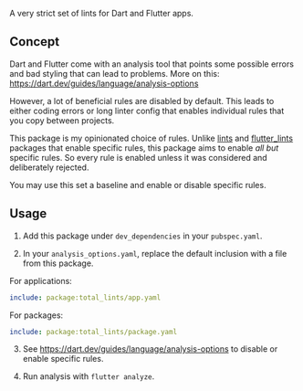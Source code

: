 A very strict set of lints for Dart and Flutter apps.

## Concept ##

Dart and Flutter come with an analysis tool that points some possible errors and bad styling
that can lead to problems. More on this:
https://dart.dev/guides/language/analysis-options

However, a lot of beneficial rules are disabled by default. This leads to either coding errors
or long linter config that enables individual rules that you copy between projects.

This package is my opinionated choice of rules. Unlike [lints](https://pub.dev/packages/lints)
and [flutter_lints](https://pub.dev/packages/flutter_lints) packages that enable specific rules,
this package aims to enable *all but* specific rules. So every rule is enabled unless it was
considered and deliberately rejected.

You may use this set a baseline and enable or disable specific rules.

## Usage ##

1. Add this package under `dev_dependencies` in your `pubspec.yaml`.

2. In your `analysis_options.yaml`, replace the default inclusion with a file from this package.

For applications:
```yaml
include: package:total_lints/app.yaml
```

For packages:
```yaml
include: package:total_lints/package.yaml
```

3. See https://dart.dev/guides/language/analysis-options to disable or enable specific rules.

4. Run analysis with `flutter analyze`.
